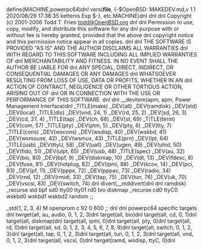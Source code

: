 define(MACHINE,powerpc64)dnl
vers(__file__,
	{-$OpenBSD: MAKEDEV.md,v 1.1 2020/06/29 17:38:35 kettenis Exp $-},
etc.MACHINE)dnl
dnl
dnl Copyright (c) 2001-2006 Todd T. Fries <todd@OpenBSD.org>
dnl
dnl Permission to use, copy, modify, and distribute this software for any
dnl purpose with or without fee is hereby granted, provided that the above
dnl copyright notice and this permission notice appear in all copies.
dnl
dnl THE SOFTWARE IS PROVIDED "AS IS" AND THE AUTHOR DISCLAIMS ALL WARRANTIES
dnl WITH REGARD TO THIS SOFTWARE INCLUDING ALL IMPLIED WARRANTIES OF
dnl MERCHANTABILITY AND FITNESS. IN NO EVENT SHALL THE AUTHOR BE LIABLE FOR
dnl ANY SPECIAL, DIRECT, INDIRECT, OR CONSEQUENTIAL DAMAGES OR ANY DAMAGES
dnl WHATSOEVER RESULTING FROM LOSS OF USE, DATA OR PROFITS, WHETHER IN AN
dnl ACTION OF CONTRACT, NEGLIGENCE OR OTHER TORTIOUS ACTION, ARISING OUT OF
dnl OR IN CONNECTION WITH THE USE OR PERFORMANCE OF THIS SOFTWARE.
dnl
dnl
__devitem(apm, apm, Power Management Interface)dnl
_TITLE(make)
_DEV(all)
_DEV(ramdisk)
_DEV(std)
_DEV(local)
_TITLE(dis)
_DEV(vnd, 24, 1)
_DEV(rd, 25, 2)
_DEV(sd, 26, 3)
_DEV(cd, 27, 4)
_TITLE(tap)
_DEV(ch, 68)
_DEV(st, 69)
_TITLE(term)
_DEV(com, 57)
_TITLE(pty)
_DEV(ptm, 5)
_DEV(pty, 6)
_DEV(tty, 7)
_TITLE(cons)
_DEV(wscons)
_DEV(wsdisp, 40)
_DEV(wskbd, 41)
_DEV(wsmouse, 42)
_DEV(wsmux, 43)
_TITLE(prn)
_DEV(lpt, 64)
_TITLE(usb)
_DEV(ttyU, 58)
_DEV(uall)
_DEV(ugen, 49)
_DEV(uhid, 50)
_DEV(fido, 51)
_DEV(ulpt, 65)
_DEV(usb, 48)
_TITLE(spec)
_DEV(au, 32)
_DEV(bio, 80)
_DEV(bpf, 9)
_DEV(diskmap, 10)
_DEV(dt, 13)
_DEV(fdesc, 8)
_DEV(fuse, 81)
_DEV(hotplug, 82)
_DEV(ipmi, 88)
_DEV(kcov, 14)
_DEV(pci, 93)
_DEV(pf, 11)
_DEV(pppx, 72)
_DEV(pppac, 73)
_DEV(radio, 34)
_DEV(rnd, 12)
_DEV(rmidi, 33)
_DEV(tap, 75)
_DEV(tun, 76)
_DEV(uk, 70)
_DEV(vscsi, 83)
_DEV(switch, 74)
dnl
divert(__mddivert)dnl
dnl
ramdisk)
	_recurse std bpf sd0 tty00 tty01 rd0 bio diskmap
	_recurse cd0 ttyC0 wskbd0 wskbd1 wskbd2 random
	;;

_std(1, 2, 3, 4)
	M openprom	c 92 0 600
	;;
dnl
dnl powerpc64 specific targets
dnl
twrget(all, au, audio, 0, 1, 2, 3)dnl
target(all, bio)dnl
target(all, cd, 0, 1)dnl
target(all, diskmap)dnl
target(all, ipmi, 0)dnl
target(all, pty, 0)dnl
target(all, rd, 0)dnl
target(all, sd, 0, 1, 2, 3, 4, 5, 6, 7, 8, 9)dnl
target(all, switch, 0, 1, 2, 3)dnl
target(all, tap, 0, 1, 2, 3)dnl
target(all, tun, 0, 1, 2, 3)dnl
target(all, vnd, 0, 1, 2, 3)dnl
target(all, vscsi, 0)dnl
twrget(ramd, wsdisp, ttyC, 0)dnl
